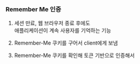 ### Remember Me 인증

1. 세션 만료, 웹 브라우저 종료 후에도 <br/>
애플리케이션이 계속 사용자를 기억하는 기능

2. Remember-Me 쿠키를 구어서 client에게 보냄

3. Remember-Me 쿠키를 확인해 토큰 기반으로 인증해서 <br/>
